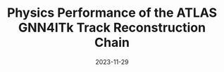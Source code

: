 ---
title: "Physics Performance of the ATLAS GNN4ITk Track Reconstruction Chain"
date: 2023-11-29
venue: ATL-SOFT-PROC-2023-047
link: https://cds.cern.ch/record/2882507
inspire_id: N/A
authors: Burleson, Jared Dynes, Caillou, Sylvain, Calafiura, Paolo,  et al.
bibtex: '@techreport{Burleson:2882507,\n address = {Geneva},\n author = {Burleson, Jared Dynes and Caillou, Sylvain and Calafiura,\nPaolo and Chan, Jay and Collard, Christophe and Ju,\nXiangyang and Murnane, Daniel Thomas and Neubauer, Mark and\nPham, Minh Tuan and Rougier, Charline and Stark, Jan and\nTorres, Heberth and Vallier, Alexis},\n collaboration = {ATLAS},\n institution = {CERN},\n reportnumber = {ATL-SOFT-PROC-2023-047},\n title = {{Physics Performance of the ATLAS GNN4ITk Track\nReconstruction Chain}},\n url = {https://cds.cern.ch/record/2882507},\n year = {2023}\n}\n'
---